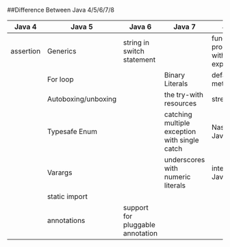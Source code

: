 ##Difference Between Java 4/5/6/7/8

| Java 4        | Java 5        | Java 6        | Java 7        | Java 8        |
| ------------- | ------------- | ------------- | ------------- | ------------- |
| assertion              | Generics              | string in switch statement |               |   functional programming with lambda expression |
|               | For loop              |               | Binary Literals |   default methods  |
|               | Autoboxing/unboxing   |               | the try-with resources  |   streams            |
|               | Typesafe Enum         |               | catching multiple exception with single catch  |   Nashorn for JavaScript|
|               | Varargs               |               | underscores with numeric literals |    integral JavaFX |
|               | static import                |               |               |     |
|               | annotations           | support for pluggable annotation |               |
